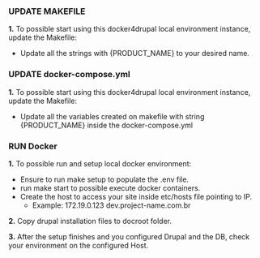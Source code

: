 ### UPDATE MAKEFILE

**1.** To possible start using this docker4drupal local environment instance, update the Makefile:

- Update all the strings with {PRODUCT_NAME} to your desired name.

### UPDATE docker-compose.yml

**1.** To possible start using this docker4drupal local environment instance, update the Makefile:

- Update all the variables created on makefile with string {PRODUCT_NAME} inside the docker-compose.yml

### RUN Docker

**1.** To possible run and setup local docker environment:

- Ensure to run make setup to populate the .env file.
- run make start to possible execute docker containers.
- Create the host to access your site inside etc/hosts file pointing to IP.
  - Example: 172.19.0.123 dev.project-name.com.br

**2.** Copy drupal installation files to docroot folder.

**3.** After the setup finishes and you configured Drupal and the DB, check your environment on the configured Host.
